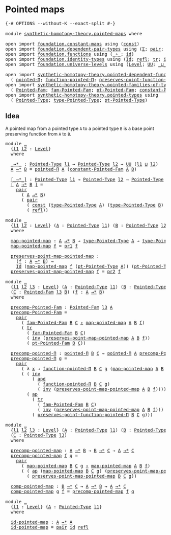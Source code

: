 # Pointed maps

<pre class="Agda"><a id="25" class="Symbol">{-#</a> <a id="29" class="Keyword">OPTIONS</a> <a id="37" class="Pragma">--without-K</a> <a id="49" class="Pragma">--exact-split</a> <a id="63" class="Symbol">#-}</a>

<a id="68" class="Keyword">module</a> <a id="75" href="synthetic-homotopy-theory.pointed-maps.html" class="Module">synthetic-homotopy-theory.pointed-maps</a> <a id="114" class="Keyword">where</a>

<a id="121" class="Keyword">open</a> <a id="126" class="Keyword">import</a> <a id="133" href="foundation.constant-maps.html" class="Module">foundation.constant-maps</a> <a id="158" class="Keyword">using</a> <a id="164" class="Symbol">(</a><a id="165" href="foundation-core.constant-maps.html#203" class="Function">const</a><a id="170" class="Symbol">)</a>
<a id="172" class="Keyword">open</a> <a id="177" class="Keyword">import</a> <a id="184" href="foundation.dependent-pair-types.html" class="Module">foundation.dependent-pair-types</a> <a id="216" class="Keyword">using</a> <a id="222" class="Symbol">(</a><a id="223" href="foundation-core.dependent-pair-types.html#502" class="Record">Σ</a><a id="224" class="Symbol">;</a> <a id="226" href="foundation-core.dependent-pair-types.html#575" class="InductiveConstructor">pair</a><a id="230" class="Symbol">;</a> <a id="232" href="foundation-core.dependent-pair-types.html#592" class="Field">pr1</a><a id="235" class="Symbol">;</a> <a id="237" href="foundation-core.dependent-pair-types.html#604" class="Field">pr2</a><a id="240" class="Symbol">)</a>
<a id="242" class="Keyword">open</a> <a id="247" class="Keyword">import</a> <a id="254" href="foundation.functions.html" class="Module">foundation.functions</a> <a id="275" class="Keyword">using</a> <a id="281" class="Symbol">(</a><a id="282" href="foundation-core.functions.html#407" class="Function Operator">_∘_</a><a id="285" class="Symbol">;</a> <a id="287" href="foundation-core.functions.html#309" class="Function">id</a><a id="289" class="Symbol">)</a>
<a id="291" class="Keyword">open</a> <a id="296" class="Keyword">import</a> <a id="303" href="foundation.identity-types.html" class="Module">foundation.identity-types</a> <a id="329" class="Keyword">using</a> <a id="335" class="Symbol">(</a><a id="336" href="foundation-core.identity-types.html#641" class="Datatype">Id</a><a id="338" class="Symbol">;</a> <a id="340" href="foundation-core.identity-types.html#694" class="InductiveConstructor">refl</a><a id="344" class="Symbol">;</a> <a id="346" href="foundation-core.identity-types.html#4583" class="Function">tr</a><a id="348" class="Symbol">;</a> <a id="350" href="foundation-core.identity-types.html#1552" class="Function">inv</a><a id="353" class="Symbol">;</a> <a id="355" href="foundation-core.identity-types.html#7970" class="Function">apd</a><a id="358" class="Symbol">;</a> <a id="360" href="foundation-core.identity-types.html#1239" class="Function Operator">_∙_</a><a id="363" class="Symbol">;</a> <a id="365" href="foundation-core.identity-types.html#2853" class="Function">ap</a><a id="367" class="Symbol">)</a>
<a id="369" class="Keyword">open</a> <a id="374" class="Keyword">import</a> <a id="381" href="foundation.universe-levels.html" class="Module">foundation.universe-levels</a> <a id="408" class="Keyword">using</a> <a id="414" class="Symbol">(</a><a id="415" href="Agda.Primitive.html#597" class="Postulate">Level</a><a id="420" class="Symbol">;</a> <a id="422" href="foundation-core.universe-levels.html#222" class="Primitive">UU</a><a id="424" class="Symbol">;</a> <a id="426" href="Agda.Primitive.html#810" class="Primitive Operator">_⊔_</a><a id="429" class="Symbol">)</a>

<a id="432" class="Keyword">open</a> <a id="437" class="Keyword">import</a> <a id="444" href="synthetic-homotopy-theory.pointed-dependent-functions.html" class="Module">synthetic-homotopy-theory.pointed-dependent-functions</a> <a id="498" class="Keyword">using</a>
  <a id="506" class="Symbol">(</a> <a id="508" href="synthetic-homotopy-theory.pointed-dependent-functions.html#837" class="Function">pointed-Π</a><a id="517" class="Symbol">;</a> <a id="519" href="synthetic-homotopy-theory.pointed-dependent-functions.html#1001" class="Function">function-pointed-Π</a><a id="537" class="Symbol">;</a> <a id="539" href="synthetic-homotopy-theory.pointed-dependent-functions.html#1122" class="Function">preserves-point-function-pointed-Π</a><a id="573" class="Symbol">)</a>
<a id="575" class="Keyword">open</a> <a id="580" class="Keyword">import</a> <a id="587" href="synthetic-homotopy-theory.pointed-families-of-types.html" class="Module">synthetic-homotopy-theory.pointed-families-of-types</a> <a id="639" class="Keyword">using</a>
  <a id="647" class="Symbol">(</a> <a id="649" href="synthetic-homotopy-theory.pointed-families-of-types.html#698" class="Function">Pointed-Fam</a><a id="660" class="Symbol">;</a> <a id="662" href="synthetic-homotopy-theory.pointed-families-of-types.html#945" class="Function">fam-Pointed-Fam</a><a id="677" class="Symbol">;</a> <a id="679" href="synthetic-homotopy-theory.pointed-families-of-types.html#1020" class="Function">pt-Pointed-Fam</a><a id="693" class="Symbol">;</a> <a id="695" href="synthetic-homotopy-theory.pointed-families-of-types.html#1195" class="Function">constant-Pointed-Fam</a><a id="715" class="Symbol">)</a>
<a id="717" class="Keyword">open</a> <a id="722" class="Keyword">import</a> <a id="729" href="synthetic-homotopy-theory.pointed-types.html" class="Module">synthetic-homotopy-theory.pointed-types</a> <a id="769" class="Keyword">using</a>
  <a id="777" class="Symbol">(</a> <a id="779" href="synthetic-homotopy-theory.pointed-types.html#392" class="Function">Pointed-Type</a><a id="791" class="Symbol">;</a> <a id="793" href="synthetic-homotopy-theory.pointed-types.html#527" class="Function">type-Pointed-Type</a><a id="810" class="Symbol">;</a> <a id="812" href="synthetic-homotopy-theory.pointed-types.html#585" class="Function">pt-Pointed-Type</a><a id="827" class="Symbol">)</a>
</pre>
## Idea

A pointed map from a pointed type `A` to a pointed type `B` is a base point preserving function from `A` to `B`.

<pre class="Agda"><a id="965" class="Keyword">module</a> <a id="972" href="synthetic-homotopy-theory.pointed-maps.html#972" class="Module">_</a>
  <a id="976" class="Symbol">{</a><a id="977" href="synthetic-homotopy-theory.pointed-maps.html#977" class="Bound">l1</a> <a id="980" href="synthetic-homotopy-theory.pointed-maps.html#980" class="Bound">l2</a> <a id="983" class="Symbol">:</a> <a id="985" href="Agda.Primitive.html#597" class="Postulate">Level</a><a id="990" class="Symbol">}</a>
  <a id="994" class="Keyword">where</a>

  <a id="1003" href="synthetic-homotopy-theory.pointed-maps.html#1003" class="Function Operator">_→*_</a> <a id="1008" class="Symbol">:</a> <a id="1010" href="synthetic-homotopy-theory.pointed-types.html#392" class="Function">Pointed-Type</a> <a id="1023" href="synthetic-homotopy-theory.pointed-maps.html#977" class="Bound">l1</a> <a id="1026" class="Symbol">→</a> <a id="1028" href="synthetic-homotopy-theory.pointed-types.html#392" class="Function">Pointed-Type</a> <a id="1041" href="synthetic-homotopy-theory.pointed-maps.html#980" class="Bound">l2</a> <a id="1044" class="Symbol">→</a> <a id="1046" href="foundation-core.universe-levels.html#222" class="Primitive">UU</a> <a id="1049" class="Symbol">(</a><a id="1050" href="synthetic-homotopy-theory.pointed-maps.html#977" class="Bound">l1</a> <a id="1053" href="Agda.Primitive.html#810" class="Primitive Operator">⊔</a> <a id="1055" href="synthetic-homotopy-theory.pointed-maps.html#980" class="Bound">l2</a><a id="1057" class="Symbol">)</a>
  <a id="1061" href="synthetic-homotopy-theory.pointed-maps.html#1061" class="Bound">A</a> <a id="1063" href="synthetic-homotopy-theory.pointed-maps.html#1003" class="Function Operator">→*</a> <a id="1066" href="synthetic-homotopy-theory.pointed-maps.html#1066" class="Bound">B</a> <a id="1068" class="Symbol">=</a> <a id="1070" href="synthetic-homotopy-theory.pointed-dependent-functions.html#837" class="Function">pointed-Π</a> <a id="1080" href="synthetic-homotopy-theory.pointed-maps.html#1061" class="Bound">A</a> <a id="1082" class="Symbol">(</a><a id="1083" href="synthetic-homotopy-theory.pointed-families-of-types.html#1195" class="Function">constant-Pointed-Fam</a> <a id="1104" href="synthetic-homotopy-theory.pointed-maps.html#1061" class="Bound">A</a> <a id="1106" href="synthetic-homotopy-theory.pointed-maps.html#1066" class="Bound">B</a><a id="1107" class="Symbol">)</a>

  <a id="1112" href="synthetic-homotopy-theory.pointed-maps.html#1112" class="Function Operator">[_→*_]</a> <a id="1119" class="Symbol">:</a> <a id="1121" href="synthetic-homotopy-theory.pointed-types.html#392" class="Function">Pointed-Type</a> <a id="1134" href="synthetic-homotopy-theory.pointed-maps.html#977" class="Bound">l1</a> <a id="1137" class="Symbol">→</a> <a id="1139" href="synthetic-homotopy-theory.pointed-types.html#392" class="Function">Pointed-Type</a> <a id="1152" href="synthetic-homotopy-theory.pointed-maps.html#980" class="Bound">l2</a> <a id="1155" class="Symbol">→</a> <a id="1157" href="synthetic-homotopy-theory.pointed-types.html#392" class="Function">Pointed-Type</a> <a id="1170" class="Symbol">(</a><a id="1171" href="synthetic-homotopy-theory.pointed-maps.html#977" class="Bound">l1</a> <a id="1174" href="Agda.Primitive.html#810" class="Primitive Operator">⊔</a> <a id="1176" href="synthetic-homotopy-theory.pointed-maps.html#980" class="Bound">l2</a><a id="1178" class="Symbol">)</a>
  <a id="1182" href="synthetic-homotopy-theory.pointed-maps.html#1112" class="Function Operator">[</a> <a id="1184" href="synthetic-homotopy-theory.pointed-maps.html#1184" class="Bound">A</a> <a id="1186" href="synthetic-homotopy-theory.pointed-maps.html#1112" class="Function Operator">→*</a> <a id="1189" href="synthetic-homotopy-theory.pointed-maps.html#1189" class="Bound">B</a> <a id="1191" href="synthetic-homotopy-theory.pointed-maps.html#1112" class="Function Operator">]</a> <a id="1193" class="Symbol">=</a>
    <a id="1199" href="foundation-core.dependent-pair-types.html#575" class="InductiveConstructor">pair</a>
      <a id="1210" class="Symbol">(</a> <a id="1212" href="synthetic-homotopy-theory.pointed-maps.html#1184" class="Bound">A</a> <a id="1214" href="synthetic-homotopy-theory.pointed-maps.html#1003" class="Function Operator">→*</a> <a id="1217" href="synthetic-homotopy-theory.pointed-maps.html#1189" class="Bound">B</a><a id="1218" class="Symbol">)</a>
      <a id="1226" class="Symbol">(</a> <a id="1228" href="foundation-core.dependent-pair-types.html#575" class="InductiveConstructor">pair</a>
        <a id="1241" class="Symbol">(</a> <a id="1243" href="foundation-core.constant-maps.html#203" class="Function">const</a> <a id="1249" class="Symbol">(</a><a id="1250" href="synthetic-homotopy-theory.pointed-types.html#527" class="Function">type-Pointed-Type</a> <a id="1268" href="synthetic-homotopy-theory.pointed-maps.html#1184" class="Bound">A</a><a id="1269" class="Symbol">)</a> <a id="1271" class="Symbol">(</a><a id="1272" href="synthetic-homotopy-theory.pointed-types.html#527" class="Function">type-Pointed-Type</a> <a id="1290" href="synthetic-homotopy-theory.pointed-maps.html#1189" class="Bound">B</a><a id="1291" class="Symbol">)</a> <a id="1293" class="Symbol">(</a><a id="1294" href="synthetic-homotopy-theory.pointed-types.html#585" class="Function">pt-Pointed-Type</a> <a id="1310" href="synthetic-homotopy-theory.pointed-maps.html#1189" class="Bound">B</a><a id="1311" class="Symbol">))</a>
        <a id="1322" class="Symbol">(</a> <a id="1324" href="foundation-core.identity-types.html#694" class="InductiveConstructor">refl</a><a id="1328" class="Symbol">))</a>

<a id="1332" class="Keyword">module</a> <a id="1339" href="synthetic-homotopy-theory.pointed-maps.html#1339" class="Module">_</a>
  <a id="1343" class="Symbol">{</a><a id="1344" href="synthetic-homotopy-theory.pointed-maps.html#1344" class="Bound">l1</a> <a id="1347" href="synthetic-homotopy-theory.pointed-maps.html#1347" class="Bound">l2</a> <a id="1350" class="Symbol">:</a> <a id="1352" href="Agda.Primitive.html#597" class="Postulate">Level</a><a id="1357" class="Symbol">}</a> <a id="1359" class="Symbol">(</a><a id="1360" href="synthetic-homotopy-theory.pointed-maps.html#1360" class="Bound">A</a> <a id="1362" class="Symbol">:</a> <a id="1364" href="synthetic-homotopy-theory.pointed-types.html#392" class="Function">Pointed-Type</a> <a id="1377" href="synthetic-homotopy-theory.pointed-maps.html#1344" class="Bound">l1</a><a id="1379" class="Symbol">)</a> <a id="1381" class="Symbol">(</a><a id="1382" href="synthetic-homotopy-theory.pointed-maps.html#1382" class="Bound">B</a> <a id="1384" class="Symbol">:</a> <a id="1386" href="synthetic-homotopy-theory.pointed-types.html#392" class="Function">Pointed-Type</a> <a id="1399" href="synthetic-homotopy-theory.pointed-maps.html#1347" class="Bound">l2</a><a id="1401" class="Symbol">)</a>
  <a id="1405" class="Keyword">where</a>
  
  <a id="1416" href="synthetic-homotopy-theory.pointed-maps.html#1416" class="Function">map-pointed-map</a> <a id="1432" class="Symbol">:</a> <a id="1434" href="synthetic-homotopy-theory.pointed-maps.html#1360" class="Bound">A</a> <a id="1436" href="synthetic-homotopy-theory.pointed-maps.html#1003" class="Function Operator">→*</a> <a id="1439" href="synthetic-homotopy-theory.pointed-maps.html#1382" class="Bound">B</a> <a id="1441" class="Symbol">→</a> <a id="1443" href="synthetic-homotopy-theory.pointed-types.html#527" class="Function">type-Pointed-Type</a> <a id="1461" href="synthetic-homotopy-theory.pointed-maps.html#1360" class="Bound">A</a> <a id="1463" class="Symbol">→</a> <a id="1465" href="synthetic-homotopy-theory.pointed-types.html#527" class="Function">type-Pointed-Type</a> <a id="1483" href="synthetic-homotopy-theory.pointed-maps.html#1382" class="Bound">B</a>
  <a id="1487" href="synthetic-homotopy-theory.pointed-maps.html#1416" class="Function">map-pointed-map</a> <a id="1503" href="synthetic-homotopy-theory.pointed-maps.html#1503" class="Bound">f</a> <a id="1505" class="Symbol">=</a> <a id="1507" href="foundation-core.dependent-pair-types.html#592" class="Field">pr1</a> <a id="1511" href="synthetic-homotopy-theory.pointed-maps.html#1503" class="Bound">f</a>

  <a id="1516" href="synthetic-homotopy-theory.pointed-maps.html#1516" class="Function">preserves-point-map-pointed-map</a> <a id="1548" class="Symbol">:</a>
    <a id="1554" class="Symbol">(</a><a id="1555" href="synthetic-homotopy-theory.pointed-maps.html#1555" class="Bound">f</a> <a id="1557" class="Symbol">:</a> <a id="1559" href="synthetic-homotopy-theory.pointed-maps.html#1360" class="Bound">A</a> <a id="1561" href="synthetic-homotopy-theory.pointed-maps.html#1003" class="Function Operator">→*</a> <a id="1564" href="synthetic-homotopy-theory.pointed-maps.html#1382" class="Bound">B</a><a id="1565" class="Symbol">)</a> <a id="1567" class="Symbol">→</a>
    <a id="1573" href="foundation-core.identity-types.html#641" class="Datatype">Id</a> <a id="1576" class="Symbol">(</a><a id="1577" href="synthetic-homotopy-theory.pointed-maps.html#1416" class="Function">map-pointed-map</a> <a id="1593" href="synthetic-homotopy-theory.pointed-maps.html#1555" class="Bound">f</a> <a id="1595" class="Symbol">(</a><a id="1596" href="synthetic-homotopy-theory.pointed-types.html#585" class="Function">pt-Pointed-Type</a> <a id="1612" href="synthetic-homotopy-theory.pointed-maps.html#1360" class="Bound">A</a><a id="1613" class="Symbol">))</a> <a id="1616" class="Symbol">(</a><a id="1617" href="synthetic-homotopy-theory.pointed-types.html#585" class="Function">pt-Pointed-Type</a> <a id="1633" href="synthetic-homotopy-theory.pointed-maps.html#1382" class="Bound">B</a><a id="1634" class="Symbol">)</a>
  <a id="1638" href="synthetic-homotopy-theory.pointed-maps.html#1516" class="Function">preserves-point-map-pointed-map</a> <a id="1670" href="synthetic-homotopy-theory.pointed-maps.html#1670" class="Bound">f</a> <a id="1672" class="Symbol">=</a> <a id="1674" href="foundation-core.dependent-pair-types.html#604" class="Field">pr2</a> <a id="1678" href="synthetic-homotopy-theory.pointed-maps.html#1670" class="Bound">f</a>

<a id="1681" class="Keyword">module</a> <a id="1688" href="synthetic-homotopy-theory.pointed-maps.html#1688" class="Module">_</a>
  <a id="1692" class="Symbol">{</a><a id="1693" href="synthetic-homotopy-theory.pointed-maps.html#1693" class="Bound">l1</a> <a id="1696" href="synthetic-homotopy-theory.pointed-maps.html#1696" class="Bound">l2</a> <a id="1699" href="synthetic-homotopy-theory.pointed-maps.html#1699" class="Bound">l3</a> <a id="1702" class="Symbol">:</a> <a id="1704" href="Agda.Primitive.html#597" class="Postulate">Level</a><a id="1709" class="Symbol">}</a> <a id="1711" class="Symbol">(</a><a id="1712" href="synthetic-homotopy-theory.pointed-maps.html#1712" class="Bound">A</a> <a id="1714" class="Symbol">:</a> <a id="1716" href="synthetic-homotopy-theory.pointed-types.html#392" class="Function">Pointed-Type</a> <a id="1729" href="synthetic-homotopy-theory.pointed-maps.html#1693" class="Bound">l1</a><a id="1731" class="Symbol">)</a> <a id="1733" class="Symbol">(</a><a id="1734" href="synthetic-homotopy-theory.pointed-maps.html#1734" class="Bound">B</a> <a id="1736" class="Symbol">:</a> <a id="1738" href="synthetic-homotopy-theory.pointed-types.html#392" class="Function">Pointed-Type</a> <a id="1751" href="synthetic-homotopy-theory.pointed-maps.html#1696" class="Bound">l2</a><a id="1753" class="Symbol">)</a>
  <a id="1757" class="Symbol">(</a><a id="1758" href="synthetic-homotopy-theory.pointed-maps.html#1758" class="Bound">C</a> <a id="1760" class="Symbol">:</a> <a id="1762" href="synthetic-homotopy-theory.pointed-families-of-types.html#698" class="Function">Pointed-Fam</a> <a id="1774" href="synthetic-homotopy-theory.pointed-maps.html#1699" class="Bound">l3</a> <a id="1777" href="synthetic-homotopy-theory.pointed-maps.html#1734" class="Bound">B</a><a id="1778" class="Symbol">)</a> <a id="1780" class="Symbol">(</a><a id="1781" href="synthetic-homotopy-theory.pointed-maps.html#1781" class="Bound">f</a> <a id="1783" class="Symbol">:</a> <a id="1785" href="synthetic-homotopy-theory.pointed-maps.html#1712" class="Bound">A</a> <a id="1787" href="synthetic-homotopy-theory.pointed-maps.html#1003" class="Function Operator">→*</a> <a id="1790" href="synthetic-homotopy-theory.pointed-maps.html#1734" class="Bound">B</a><a id="1791" class="Symbol">)</a>
  <a id="1795" class="Keyword">where</a>

  <a id="1804" href="synthetic-homotopy-theory.pointed-maps.html#1804" class="Function">precomp-Pointed-Fam</a> <a id="1824" class="Symbol">:</a> <a id="1826" href="synthetic-homotopy-theory.pointed-families-of-types.html#698" class="Function">Pointed-Fam</a> <a id="1838" href="synthetic-homotopy-theory.pointed-maps.html#1699" class="Bound">l3</a> <a id="1841" href="synthetic-homotopy-theory.pointed-maps.html#1712" class="Bound">A</a>
  <a id="1845" href="synthetic-homotopy-theory.pointed-maps.html#1804" class="Function">precomp-Pointed-Fam</a> <a id="1865" class="Symbol">=</a>
    <a id="1871" href="foundation-core.dependent-pair-types.html#575" class="InductiveConstructor">pair</a>
      <a id="1882" class="Symbol">(</a> <a id="1884" href="synthetic-homotopy-theory.pointed-families-of-types.html#945" class="Function">fam-Pointed-Fam</a> <a id="1900" href="synthetic-homotopy-theory.pointed-maps.html#1734" class="Bound">B</a> <a id="1902" href="synthetic-homotopy-theory.pointed-maps.html#1758" class="Bound">C</a> <a id="1904" href="foundation-core.functions.html#407" class="Function Operator">∘</a> <a id="1906" href="synthetic-homotopy-theory.pointed-maps.html#1416" class="Function">map-pointed-map</a> <a id="1922" href="synthetic-homotopy-theory.pointed-maps.html#1712" class="Bound">A</a> <a id="1924" href="synthetic-homotopy-theory.pointed-maps.html#1734" class="Bound">B</a> <a id="1926" href="synthetic-homotopy-theory.pointed-maps.html#1781" class="Bound">f</a><a id="1927" class="Symbol">)</a>
      <a id="1935" class="Symbol">(</a> <a id="1937" href="foundation-core.identity-types.html#4583" class="Function">tr</a>
        <a id="1948" class="Symbol">(</a> <a id="1950" href="synthetic-homotopy-theory.pointed-families-of-types.html#945" class="Function">fam-Pointed-Fam</a> <a id="1966" href="synthetic-homotopy-theory.pointed-maps.html#1734" class="Bound">B</a> <a id="1968" href="synthetic-homotopy-theory.pointed-maps.html#1758" class="Bound">C</a><a id="1969" class="Symbol">)</a>
        <a id="1979" class="Symbol">(</a> <a id="1981" href="foundation-core.identity-types.html#1552" class="Function">inv</a> <a id="1985" class="Symbol">(</a><a id="1986" href="synthetic-homotopy-theory.pointed-maps.html#1516" class="Function">preserves-point-map-pointed-map</a> <a id="2018" href="synthetic-homotopy-theory.pointed-maps.html#1712" class="Bound">A</a> <a id="2020" href="synthetic-homotopy-theory.pointed-maps.html#1734" class="Bound">B</a> <a id="2022" href="synthetic-homotopy-theory.pointed-maps.html#1781" class="Bound">f</a><a id="2023" class="Symbol">))</a>
        <a id="2034" class="Symbol">(</a> <a id="2036" href="synthetic-homotopy-theory.pointed-families-of-types.html#1020" class="Function">pt-Pointed-Fam</a> <a id="2051" href="synthetic-homotopy-theory.pointed-maps.html#1734" class="Bound">B</a> <a id="2053" href="synthetic-homotopy-theory.pointed-maps.html#1758" class="Bound">C</a><a id="2054" class="Symbol">))</a>

  <a id="2060" href="synthetic-homotopy-theory.pointed-maps.html#2060" class="Function">precomp-pointed-Π</a> <a id="2078" class="Symbol">:</a> <a id="2080" href="synthetic-homotopy-theory.pointed-dependent-functions.html#837" class="Function">pointed-Π</a> <a id="2090" href="synthetic-homotopy-theory.pointed-maps.html#1734" class="Bound">B</a> <a id="2092" href="synthetic-homotopy-theory.pointed-maps.html#1758" class="Bound">C</a> <a id="2094" class="Symbol">→</a> <a id="2096" href="synthetic-homotopy-theory.pointed-dependent-functions.html#837" class="Function">pointed-Π</a> <a id="2106" href="synthetic-homotopy-theory.pointed-maps.html#1712" class="Bound">A</a> <a id="2108" href="synthetic-homotopy-theory.pointed-maps.html#1804" class="Function">precomp-Pointed-Fam</a>
  <a id="2130" href="synthetic-homotopy-theory.pointed-maps.html#2060" class="Function">precomp-pointed-Π</a> <a id="2148" href="synthetic-homotopy-theory.pointed-maps.html#2148" class="Bound">g</a> <a id="2150" class="Symbol">=</a>
    <a id="2156" href="foundation-core.dependent-pair-types.html#575" class="InductiveConstructor">pair</a>
      <a id="2167" class="Symbol">(</a> <a id="2169" class="Symbol">λ</a> <a id="2171" href="synthetic-homotopy-theory.pointed-maps.html#2171" class="Bound">x</a> <a id="2173" class="Symbol">→</a> <a id="2175" href="synthetic-homotopy-theory.pointed-dependent-functions.html#1001" class="Function">function-pointed-Π</a> <a id="2194" href="synthetic-homotopy-theory.pointed-maps.html#1734" class="Bound">B</a> <a id="2196" href="synthetic-homotopy-theory.pointed-maps.html#1758" class="Bound">C</a> <a id="2198" href="synthetic-homotopy-theory.pointed-maps.html#2148" class="Bound">g</a> <a id="2200" class="Symbol">(</a><a id="2201" href="synthetic-homotopy-theory.pointed-maps.html#1416" class="Function">map-pointed-map</a> <a id="2217" href="synthetic-homotopy-theory.pointed-maps.html#1712" class="Bound">A</a> <a id="2219" href="synthetic-homotopy-theory.pointed-maps.html#1734" class="Bound">B</a> <a id="2221" href="synthetic-homotopy-theory.pointed-maps.html#1781" class="Bound">f</a> <a id="2223" href="synthetic-homotopy-theory.pointed-maps.html#2171" class="Bound">x</a><a id="2224" class="Symbol">))</a>
      <a id="2233" class="Symbol">(</a> <a id="2235" class="Symbol">(</a> <a id="2237" href="foundation-core.identity-types.html#1552" class="Function">inv</a>
          <a id="2251" class="Symbol">(</a> <a id="2253" href="foundation-core.identity-types.html#7970" class="Function">apd</a>
            <a id="2269" class="Symbol">(</a> <a id="2271" href="synthetic-homotopy-theory.pointed-dependent-functions.html#1001" class="Function">function-pointed-Π</a> <a id="2290" href="synthetic-homotopy-theory.pointed-maps.html#1734" class="Bound">B</a> <a id="2292" href="synthetic-homotopy-theory.pointed-maps.html#1758" class="Bound">C</a> <a id="2294" href="synthetic-homotopy-theory.pointed-maps.html#2148" class="Bound">g</a><a id="2295" class="Symbol">)</a>
            <a id="2309" class="Symbol">(</a> <a id="2311" href="foundation-core.identity-types.html#1552" class="Function">inv</a> <a id="2315" class="Symbol">(</a><a id="2316" href="synthetic-homotopy-theory.pointed-maps.html#1516" class="Function">preserves-point-map-pointed-map</a> <a id="2348" href="synthetic-homotopy-theory.pointed-maps.html#1712" class="Bound">A</a> <a id="2350" href="synthetic-homotopy-theory.pointed-maps.html#1734" class="Bound">B</a> <a id="2352" href="synthetic-homotopy-theory.pointed-maps.html#1781" class="Bound">f</a><a id="2353" class="Symbol">))))</a> <a id="2358" href="foundation-core.identity-types.html#1239" class="Function Operator">∙</a>
        <a id="2368" class="Symbol">(</a> <a id="2370" href="foundation-core.identity-types.html#2853" class="Function">ap</a>
          <a id="2383" class="Symbol">(</a> <a id="2385" href="foundation-core.identity-types.html#4583" class="Function">tr</a>
            <a id="2400" class="Symbol">(</a> <a id="2402" href="synthetic-homotopy-theory.pointed-families-of-types.html#945" class="Function">fam-Pointed-Fam</a> <a id="2418" href="synthetic-homotopy-theory.pointed-maps.html#1734" class="Bound">B</a> <a id="2420" href="synthetic-homotopy-theory.pointed-maps.html#1758" class="Bound">C</a><a id="2421" class="Symbol">)</a>
            <a id="2435" class="Symbol">(</a> <a id="2437" href="foundation-core.identity-types.html#1552" class="Function">inv</a> <a id="2441" class="Symbol">(</a><a id="2442" href="synthetic-homotopy-theory.pointed-maps.html#1516" class="Function">preserves-point-map-pointed-map</a> <a id="2474" href="synthetic-homotopy-theory.pointed-maps.html#1712" class="Bound">A</a> <a id="2476" href="synthetic-homotopy-theory.pointed-maps.html#1734" class="Bound">B</a> <a id="2478" href="synthetic-homotopy-theory.pointed-maps.html#1781" class="Bound">f</a><a id="2479" class="Symbol">)))</a>
          <a id="2493" class="Symbol">(</a> <a id="2495" href="synthetic-homotopy-theory.pointed-dependent-functions.html#1122" class="Function">preserves-point-function-pointed-Π</a> <a id="2530" href="synthetic-homotopy-theory.pointed-maps.html#1734" class="Bound">B</a> <a id="2532" href="synthetic-homotopy-theory.pointed-maps.html#1758" class="Bound">C</a> <a id="2534" href="synthetic-homotopy-theory.pointed-maps.html#2148" class="Bound">g</a><a id="2535" class="Symbol">)))</a>

<a id="2540" class="Keyword">module</a> <a id="2547" href="synthetic-homotopy-theory.pointed-maps.html#2547" class="Module">_</a>
  <a id="2551" class="Symbol">{</a><a id="2552" href="synthetic-homotopy-theory.pointed-maps.html#2552" class="Bound">l1</a> <a id="2555" href="synthetic-homotopy-theory.pointed-maps.html#2555" class="Bound">l2</a> <a id="2558" href="synthetic-homotopy-theory.pointed-maps.html#2558" class="Bound">l3</a> <a id="2561" class="Symbol">:</a> <a id="2563" href="Agda.Primitive.html#597" class="Postulate">Level</a><a id="2568" class="Symbol">}</a> <a id="2570" class="Symbol">(</a><a id="2571" href="synthetic-homotopy-theory.pointed-maps.html#2571" class="Bound">A</a> <a id="2573" class="Symbol">:</a> <a id="2575" href="synthetic-homotopy-theory.pointed-types.html#392" class="Function">Pointed-Type</a> <a id="2588" href="synthetic-homotopy-theory.pointed-maps.html#2552" class="Bound">l1</a><a id="2590" class="Symbol">)</a> <a id="2592" class="Symbol">(</a><a id="2593" href="synthetic-homotopy-theory.pointed-maps.html#2593" class="Bound">B</a> <a id="2595" class="Symbol">:</a> <a id="2597" href="synthetic-homotopy-theory.pointed-types.html#392" class="Function">Pointed-Type</a> <a id="2610" href="synthetic-homotopy-theory.pointed-maps.html#2555" class="Bound">l2</a><a id="2612" class="Symbol">)</a>
  <a id="2616" class="Symbol">(</a><a id="2617" href="synthetic-homotopy-theory.pointed-maps.html#2617" class="Bound">C</a> <a id="2619" class="Symbol">:</a> <a id="2621" href="synthetic-homotopy-theory.pointed-types.html#392" class="Function">Pointed-Type</a> <a id="2634" href="synthetic-homotopy-theory.pointed-maps.html#2558" class="Bound">l3</a><a id="2636" class="Symbol">)</a>
  <a id="2640" class="Keyword">where</a>

  <a id="2649" href="synthetic-homotopy-theory.pointed-maps.html#2649" class="Function">precomp-pointed-map</a> <a id="2669" class="Symbol">:</a> <a id="2671" href="synthetic-homotopy-theory.pointed-maps.html#2571" class="Bound">A</a> <a id="2673" href="synthetic-homotopy-theory.pointed-maps.html#1003" class="Function Operator">→*</a> <a id="2676" href="synthetic-homotopy-theory.pointed-maps.html#2593" class="Bound">B</a> <a id="2678" class="Symbol">→</a> <a id="2680" href="synthetic-homotopy-theory.pointed-maps.html#2593" class="Bound">B</a> <a id="2682" href="synthetic-homotopy-theory.pointed-maps.html#1003" class="Function Operator">→*</a> <a id="2685" href="synthetic-homotopy-theory.pointed-maps.html#2617" class="Bound">C</a> <a id="2687" class="Symbol">→</a> <a id="2689" href="synthetic-homotopy-theory.pointed-maps.html#2571" class="Bound">A</a> <a id="2691" href="synthetic-homotopy-theory.pointed-maps.html#1003" class="Function Operator">→*</a> <a id="2694" href="synthetic-homotopy-theory.pointed-maps.html#2617" class="Bound">C</a>
  <a id="2698" href="synthetic-homotopy-theory.pointed-maps.html#2649" class="Function">precomp-pointed-map</a> <a id="2718" href="synthetic-homotopy-theory.pointed-maps.html#2718" class="Bound">f</a> <a id="2720" href="synthetic-homotopy-theory.pointed-maps.html#2720" class="Bound">g</a> <a id="2722" class="Symbol">=</a>
    <a id="2728" href="foundation-core.dependent-pair-types.html#575" class="InductiveConstructor">pair</a>
      <a id="2739" class="Symbol">(</a> <a id="2741" href="synthetic-homotopy-theory.pointed-maps.html#1416" class="Function">map-pointed-map</a> <a id="2757" href="synthetic-homotopy-theory.pointed-maps.html#2593" class="Bound">B</a> <a id="2759" href="synthetic-homotopy-theory.pointed-maps.html#2617" class="Bound">C</a> <a id="2761" href="synthetic-homotopy-theory.pointed-maps.html#2720" class="Bound">g</a> <a id="2763" href="foundation-core.functions.html#407" class="Function Operator">∘</a> <a id="2765" href="synthetic-homotopy-theory.pointed-maps.html#1416" class="Function">map-pointed-map</a> <a id="2781" href="synthetic-homotopy-theory.pointed-maps.html#2571" class="Bound">A</a> <a id="2783" href="synthetic-homotopy-theory.pointed-maps.html#2593" class="Bound">B</a> <a id="2785" href="synthetic-homotopy-theory.pointed-maps.html#2718" class="Bound">f</a><a id="2786" class="Symbol">)</a>
      <a id="2794" class="Symbol">(</a> <a id="2796" class="Symbol">(</a> <a id="2798" href="foundation-core.identity-types.html#2853" class="Function">ap</a> <a id="2801" class="Symbol">(</a><a id="2802" href="synthetic-homotopy-theory.pointed-maps.html#1416" class="Function">map-pointed-map</a> <a id="2818" href="synthetic-homotopy-theory.pointed-maps.html#2593" class="Bound">B</a> <a id="2820" href="synthetic-homotopy-theory.pointed-maps.html#2617" class="Bound">C</a> <a id="2822" href="synthetic-homotopy-theory.pointed-maps.html#2720" class="Bound">g</a><a id="2823" class="Symbol">)</a> <a id="2825" class="Symbol">(</a><a id="2826" href="synthetic-homotopy-theory.pointed-maps.html#1516" class="Function">preserves-point-map-pointed-map</a> <a id="2858" href="synthetic-homotopy-theory.pointed-maps.html#2571" class="Bound">A</a> <a id="2860" href="synthetic-homotopy-theory.pointed-maps.html#2593" class="Bound">B</a> <a id="2862" href="synthetic-homotopy-theory.pointed-maps.html#2718" class="Bound">f</a><a id="2863" class="Symbol">))</a> <a id="2866" href="foundation-core.identity-types.html#1239" class="Function Operator">∙</a>
        <a id="2876" class="Symbol">(</a> <a id="2878" href="synthetic-homotopy-theory.pointed-maps.html#1516" class="Function">preserves-point-map-pointed-map</a> <a id="2910" href="synthetic-homotopy-theory.pointed-maps.html#2593" class="Bound">B</a> <a id="2912" href="synthetic-homotopy-theory.pointed-maps.html#2617" class="Bound">C</a> <a id="2914" href="synthetic-homotopy-theory.pointed-maps.html#2720" class="Bound">g</a><a id="2915" class="Symbol">))</a>

  <a id="2921" href="synthetic-homotopy-theory.pointed-maps.html#2921" class="Function">comp-pointed-map</a> <a id="2938" class="Symbol">:</a> <a id="2940" href="synthetic-homotopy-theory.pointed-maps.html#2593" class="Bound">B</a> <a id="2942" href="synthetic-homotopy-theory.pointed-maps.html#1003" class="Function Operator">→*</a> <a id="2945" href="synthetic-homotopy-theory.pointed-maps.html#2617" class="Bound">C</a> <a id="2947" class="Symbol">→</a> <a id="2949" href="synthetic-homotopy-theory.pointed-maps.html#2571" class="Bound">A</a> <a id="2951" href="synthetic-homotopy-theory.pointed-maps.html#1003" class="Function Operator">→*</a> <a id="2954" href="synthetic-homotopy-theory.pointed-maps.html#2593" class="Bound">B</a> <a id="2956" class="Symbol">→</a> <a id="2958" href="synthetic-homotopy-theory.pointed-maps.html#2571" class="Bound">A</a> <a id="2960" href="synthetic-homotopy-theory.pointed-maps.html#1003" class="Function Operator">→*</a> <a id="2963" href="synthetic-homotopy-theory.pointed-maps.html#2617" class="Bound">C</a>
  <a id="2967" href="synthetic-homotopy-theory.pointed-maps.html#2921" class="Function">comp-pointed-map</a> <a id="2984" href="synthetic-homotopy-theory.pointed-maps.html#2984" class="Bound">g</a> <a id="2986" href="synthetic-homotopy-theory.pointed-maps.html#2986" class="Bound">f</a> <a id="2988" class="Symbol">=</a> <a id="2990" href="synthetic-homotopy-theory.pointed-maps.html#2649" class="Function">precomp-pointed-map</a> <a id="3010" href="synthetic-homotopy-theory.pointed-maps.html#2986" class="Bound">f</a> <a id="3012" href="synthetic-homotopy-theory.pointed-maps.html#2984" class="Bound">g</a>

<a id="3015" class="Keyword">module</a> <a id="3022" href="synthetic-homotopy-theory.pointed-maps.html#3022" class="Module">_</a>
  <a id="3026" class="Symbol">{</a><a id="3027" href="synthetic-homotopy-theory.pointed-maps.html#3027" class="Bound">l1</a> <a id="3030" class="Symbol">:</a> <a id="3032" href="Agda.Primitive.html#597" class="Postulate">Level</a><a id="3037" class="Symbol">}</a> <a id="3039" class="Symbol">{</a><a id="3040" href="synthetic-homotopy-theory.pointed-maps.html#3040" class="Bound">A</a> <a id="3042" class="Symbol">:</a> <a id="3044" href="synthetic-homotopy-theory.pointed-types.html#392" class="Function">Pointed-Type</a> <a id="3057" href="synthetic-homotopy-theory.pointed-maps.html#3027" class="Bound">l1</a><a id="3059" class="Symbol">}</a>
  <a id="3063" class="Keyword">where</a>

  <a id="3072" href="synthetic-homotopy-theory.pointed-maps.html#3072" class="Function">id-pointed-map</a> <a id="3087" class="Symbol">:</a> <a id="3089" href="synthetic-homotopy-theory.pointed-maps.html#3040" class="Bound">A</a> <a id="3091" href="synthetic-homotopy-theory.pointed-maps.html#1003" class="Function Operator">→*</a> <a id="3094" href="synthetic-homotopy-theory.pointed-maps.html#3040" class="Bound">A</a>
  <a id="3098" href="synthetic-homotopy-theory.pointed-maps.html#3072" class="Function">id-pointed-map</a> <a id="3113" class="Symbol">=</a> <a id="3115" href="foundation-core.dependent-pair-types.html#575" class="InductiveConstructor">pair</a> <a id="3120" href="foundation-core.functions.html#309" class="Function">id</a> <a id="3123" href="foundation-core.identity-types.html#694" class="InductiveConstructor">refl</a>
</pre>
